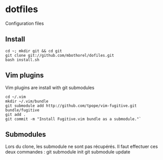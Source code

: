 # dotfiles
Configuration files

## Install
	cd ~; mkdir git && cd git
	git clone git://github.com/mbothorel/dofiles.git
	bash install.sh

## Vim plugins
Vim plugins are install with git submodules 

	cd ~/.vim
	mkdir ~/.vim/bundle
	git submodule add http://github.com/tpope/vim-fugitive.git bundle/fugitive
	git add .
	git commit -m "Install Fugitive.vim bundle as a submodule."`

## Submodules
Lors du clone, les submodule ne sont pas récupérés.
Il faut effectuer ces deux commandes : 
	git submodule init
	git submodule update
